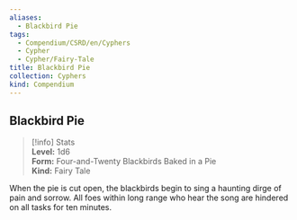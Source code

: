 ```yaml
---
aliases:
  - Blackbird Pie
tags:
  - Compendium/CSRD/en/Cyphers
  - Cypher
  - Cypher/Fairy-Tale
title: Blackbird Pie
collection: Cyphers
kind: Compendium
---
```

## Blackbird Pie  
>[!info] Stats  
> **Level:** 1d6  
> **Form:** Four-and-Twenty Blackbirds Baked in a Pie  
> **Kind:** Fairy Tale
  
When the pie is cut open, the blackbirds begin to sing a haunting dirge of pain and sorrow. All foes within long range who hear the song are hindered on all tasks for ten minutes.